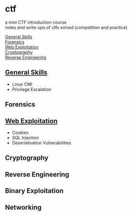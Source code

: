 # ctf
a mini CTF introduction course <br>
notes and write-ups of ctfs solved (competition and practice)

[General Skills](#general-skills) <br>
[Forensics](#forensics) <br>
[Web Exploitation](#web-exploit) <br>
[Cryptography](#cryptography) <br>
[Reverse Engineering](#reverse-engine)

## [<span id='general-skills'>General Skills</span>](general.md)

- Linux CMI
- Privilege Escalation

## <span id='forensics'>Forensics</span>

## [<span id='web-exploit'>Web Exploitation</span>](web.md)

- Cookies
- SQL Injection
- Deserialisation Vulnerabilities

## <span id='cryptography'>Cryptography</span>

## <span id='reverse-engine'>Reverse Engineering</span>

## Binary Exploitation

## Networking
